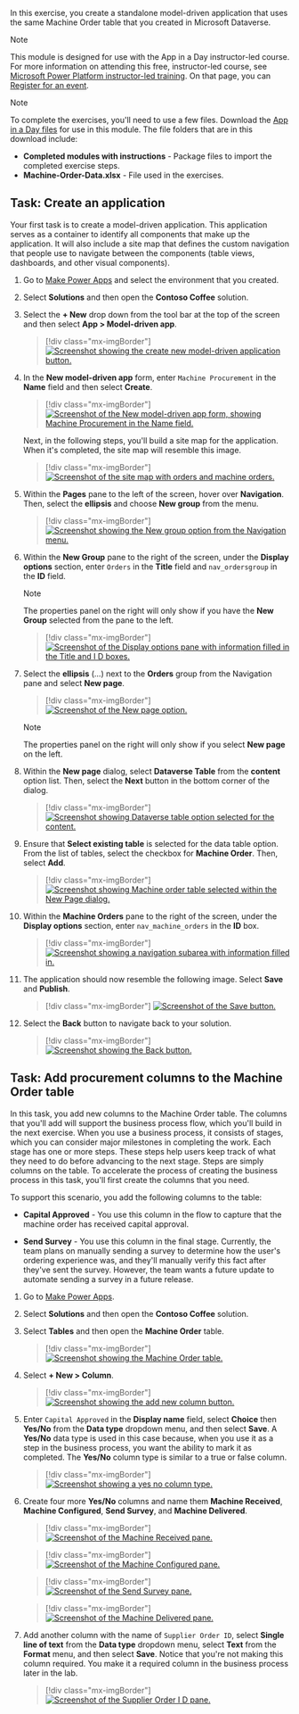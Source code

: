 In this exercise, you create a standalone model-driven application that uses the same Machine Order table that you created in Microsoft Dataverse.

> [!NOTE]
> This module is designed for use with the App in a Day instructor-led course. For more information on attending this free, instructor-led course, see [Microsoft Power Platform instructor-led training](https://powerplatform.microsoft.com/instructor-led-training/). On that page, you can [Register for an event](https://events.microsoft.com/allevents/?search=App%20in%20a%20Day&view=list&language=English&clientTimeZone=1&startTime=06:00&endTime=11:00).

> [!NOTE]
> To complete the exercises, you'll need to use a few
> files. Download the [App in a Day files](https://github.com/MicrosoftDocs/mslearn-developer-tools-power-platform/raw/master/in-a-day/AIAD/AppinADayStudentFiles.zip)
> for use in this module. The file folders that are in
> this download include:
>
> - **Completed modules with instructions** - Package files to import the completed exercise steps. 
> - **Machine-Order-Data.xlsx** - File used in the exercises.

## Task: Create an application

Your first task is to create a model-driven application. This application serves as a container to identify all components that make up the application. It will also include a site map that defines the custom navigation that people use to navigate between the components (table views, dashboards, and other visual components).

1.  Go to [Make Power Apps](https://make.powerapps.com/?azure-portal=true) and select the environment that you created.

1.  Select **Solutions** and then open the **Contoso Coffee** solution.

1.  Select the **+ New** drop down from the tool bar at the top of the screen and then select **App > Model-driven app**.

	> [!div class="mx-imgBorder"]
	> [![Screenshot showing the create new model-driven application button.](../media/new-model-driven-app.svg)](../media/new-model-driven-app.svg#lightbox)

1.  In the **New model-driven app** form, enter `Machine Procurement` in the **Name** field and then select **Create**.

	> [!div class="mx-imgBorder"]
	> [![Screenshot of the New model-driven app form, showing Machine Procurement in the Name field.](../media/machine-procurement.svg)](../media/machine-procurement.svg#lightbox)

	Next, in the following steps, you'll build a site map for the application. When it's completed, the site map will resemble this image.

	> [!div class="mx-imgBorder"]
	> [![Screenshot of the site map with orders and machine orders.](../media/orders-machine-orders.png)](../media/orders-machine-orders.png#lightbox)

1.  Within the **Pages** pane to the left of the screen, hover over **Navigation**. Then, select the **ellipsis** and choose **New group** from the menu.

	> [!div class="mx-imgBorder"]
	> [![Screenshot showing the New group option from the Navigation menu.](../media/group.svg)](../media/group.svg#lightbox)

1.  Within the **New Group** pane to the right of the screen, under the **Display options** section, enter `Orders` in the **Title** field and `nav_ordersgroup` in the **ID** field.

	> [!NOTE]
	> The properties panel on the right will only show if you have the **New Group** selected from the pane to the left.

	> [!div class="mx-imgBorder"]
	> [![Screenshot of the Display options pane with information filled in the Title and I D boxes.](../media/navigation-group.svg)](../media/navigation-group.svg#lightbox)

1.  Select the **ellipsis** (...) next to the **Orders** group from the Navigation pane and select **New page**.

	> [!div class="mx-imgBorder"]
	> [![Screenshot of the New page option.](../media/new-page.svg)](../media/new-page.svg#lightbox)

	> [!NOTE]
	> The properties panel on the right will only show if you select **New page** on the left.

1.  Within the **New page** dialog, select **Dataverse Table** from the **content** option list. Then, select the **Next** button in the bottom corner of the dialog.

	> [!div class="mx-imgBorder"]
	> [![Screenshot showing Dataverse table option selected for the content.](../media/new-page-dataverse.svg)](../media/new-page-dataverse.svg#lightbox) 

1. Ensure that **Select existing table**  is selected for the data table option. From the list of tables, select the checkbox for **Machine Order**. Then, select **Add**.

	> [!div class="mx-imgBorder"]
	> [![Screenshot showing Machine order table selected within the New Page dialog.](../media/existing-table.svg)](../media/existing-table.svg#lightbox) 

1. Within the **Machine Orders** pane to the right of the screen, under the **Display options** section, enter `nav_machine_orders` in the **ID** box.

	> [!div class="mx-imgBorder"]
	> [![Screenshot showing a navigation subarea with information filled in.](../media/navigation-subarea.svg)](../media/navigation-subarea.svg#lightbox)

1.  The application should now resemble the following image. Select **Save** and **Publish**.

	> [!div class="mx-imgBorder"]
	> [![Screenshot of the Save button.](../media/save.png)](../media/save.png#lightbox)

1. Select the **Back** button to navigate back to your solution.

	> [!div class="mx-imgBorder"]
	> [![Screenshot showing the Back button.](../media/back.svg)](../media/back.svg#lightbox)

## Task: Add procurement columns to the Machine Order table

In this task, you add new columns to the Machine Order table. The columns that you'll add will support the business process flow, which you'll build in the next exercise. When you use a business process, it consists of stages, which you can consider major milestones in completing the work. Each stage has one or more steps. These steps help users keep track of what they need to do before advancing to the next stage. Steps are simply columns on the table. To accelerate the process of creating the business process in this task, you'll first create the columns that you need.

To support this scenario, you add the following columns to the table:

- **Capital Approved** - You use this column in the flow to capture that the machine order has received capital approval.

- **Send Survey** - You use this column in the final stage. Currently, the team plans on manually sending a survey to determine how the user's ordering experience was, and they'll manually verify this fact after they've sent the survey. However, the team wants a future update to automate sending a survey in a future release.

1.  Go to [Make Power Apps](https://make.powerapps.com/?azure-portal=true).

1.  Select **Solutions** and then open the **Contoso Coffee** solution.

1.  Select **Tables** and then open the **Machine Order** table.

	> [!div class="mx-imgBorder"]
	> [![Screenshot showing the Machine Order table.](../media/machine-order-table.svg)](../media/machine-order-table.svg#lightbox)

1.  Select **+ New > Column**.

	> [!div class="mx-imgBorder"]
	> [![Screenshot showing the add new column button.](../media/add-new-column.svg)](../media/add-new-column.svg#lightbox)

1.  Enter `Capital Approved` in the **Display name** field, select **Choice** then  **Yes/No** from the **Data type** dropdown menu, and then select **Save**. A **Yes/No** data type is used in this case because, when you use it as a step in the business process, you want the ability to mark it as completed. The **Yes/No** column type is similar to a true or false column.

	> [!div class="mx-imgBorder"]
	> [![Screenshot showing a yes no column type.](../media/yes-no-column-type.svg)](../media/yes-no-column-type.svg#lightbox)

1.  Create four more **Yes/No** columns and name them **Machine Received**, **Machine Configured**, **Send Survey**, and **Machine Delivered**.

	> [!div class="mx-imgBorder"]
	> [![Screenshot of the Machine Received pane.](../media/machine-received.svg)](../media/machine-received.svg#lightbox)

	> [!div class="mx-imgBorder"]
	> [![Screenshot of the Machine Configured pane.](../media/machine-configured.svg)](../media/machine-configured.svg#lightbox)

	> [!div class="mx-imgBorder"]
	> [![Screenshot of the Send Survey pane.](../media/send-survey.svg)](../media/send-survey.svg#lightbox)

	> [!div class="mx-imgBorder"]
	> [![Screenshot of the Machine Delivered pane.](../media/machine-delivered.svg)](../media/machine-delivered.svg#lightbox)

1.  Add another column with the name of `Supplier Order ID`, select **Single line of text** from the **Data type** dropdown menu, select **Text** from the **Format** menu, and then select **Save**. Notice that you're not making this column required. You make it a required column in the business process later in the lab.

	> [!div class="mx-imgBorder"]
	> [![Screenshot of the Supplier Order I D pane.](../media/supplier-order-id.svg)](../media/supplier-order-id.svg#lightbox)
